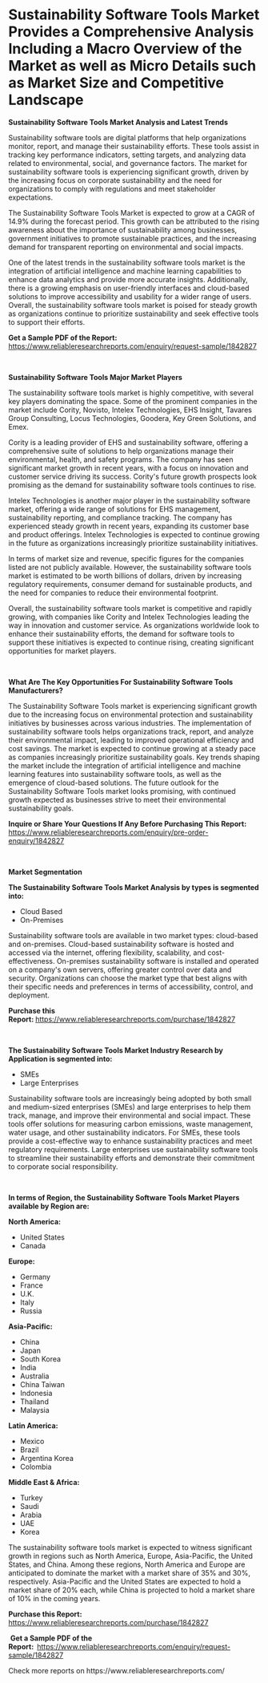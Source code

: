 <p><h1>Sustainability Software Tools Market Provides a Comprehensive Analysis Including a Macro Overview of the Market as well as Micro Details such as Market Size and Competitive Landscape</h1></p><p><strong>Sustainability Software Tools Market Analysis and Latest Trends</strong></p>
<p><p>Sustainability software tools are digital platforms that help organizations monitor, report, and manage their sustainability efforts. These tools assist in tracking key performance indicators, setting targets, and analyzing data related to environmental, social, and governance factors. The market for sustainability software tools is experiencing significant growth, driven by the increasing focus on corporate sustainability and the need for organizations to comply with regulations and meet stakeholder expectations. </p><p>The Sustainability Software Tools Market is expected to grow at a CAGR of 14.9% during the forecast period. This growth can be attributed to the rising awareness about the importance of sustainability among businesses, government initiatives to promote sustainable practices, and the increasing demand for transparent reporting on environmental and social impacts. </p><p>One of the latest trends in the sustainability software tools market is the integration of artificial intelligence and machine learning capabilities to enhance data analytics and provide more accurate insights. Additionally, there is a growing emphasis on user-friendly interfaces and cloud-based solutions to improve accessibility and usability for a wider range of users. Overall, the sustainability software tools market is poised for steady growth as organizations continue to prioritize sustainability and seek effective tools to support their efforts.</p></p>
<p><strong>Get a Sample PDF of the Report:&nbsp;</strong> <a href="https://www.reliableresearchreports.com/enquiry/request-sample/1842827">https://www.reliableresearchreports.com/enquiry/request-sample/1842827</a></p>
<p>&nbsp;</p>
<p><strong>Sustainability Software Tools Major Market Players</strong></p>
<p><p>The sustainability software tools market is highly competitive, with several key players dominating the space. Some of the prominent companies in the market include Cority, Novisto, Intelex Technologies, EHS Insight, Tavares Group Consulting, Locus Technologies, Goodera, Key Green Solutions, and Emex.</p><p>Cority is a leading provider of EHS and sustainability software, offering a comprehensive suite of solutions to help organizations manage their environmental, health, and safety programs. The company has seen significant market growth in recent years, with a focus on innovation and customer service driving its success. Cority's future growth prospects look promising as the demand for sustainability software tools continues to rise.</p><p>Intelex Technologies is another major player in the sustainability software market, offering a wide range of solutions for EHS management, sustainability reporting, and compliance tracking. The company has experienced steady growth in recent years, expanding its customer base and product offerings. Intelex Technologies is expected to continue growing in the future as organizations increasingly prioritize sustainability initiatives.</p><p>In terms of market size and revenue, specific figures for the companies listed are not publicly available. However, the sustainability software tools market is estimated to be worth billions of dollars, driven by increasing regulatory requirements, consumer demand for sustainable products, and the need for companies to reduce their environmental footprint.</p><p>Overall, the sustainability software tools market is competitive and rapidly growing, with companies like Cority and Intelex Technologies leading the way in innovation and customer service. As organizations worldwide look to enhance their sustainability efforts, the demand for software tools to support these initiatives is expected to continue rising, creating significant opportunities for market players.</p></p>
<p>&nbsp;</p>
<p><strong>What Are The Key Opportunities For Sustainability Software Tools Manufacturers?</strong></p>
<p><p>The Sustainability Software Tools market is experiencing significant growth due to the increasing focus on environmental protection and sustainability initiatives by businesses across various industries. The implementation of sustainability software tools helps organizations track, report, and analyze their environmental impact, leading to improved operational efficiency and cost savings. The market is expected to continue growing at a steady pace as companies increasingly prioritize sustainability goals. Key trends shaping the market include the integration of artificial intelligence and machine learning features into sustainability software tools, as well as the emergence of cloud-based solutions. The future outlook for the Sustainability Software Tools market looks promising, with continued growth expected as businesses strive to meet their environmental sustainability goals.</p></p>
<p><strong>Inquire or Share Your Questions If Any Before Purchasing This Report:</strong> <a href="https://www.reliableresearchreports.com/enquiry/pre-order-enquiry/1842827">https://www.reliableresearchreports.com/enquiry/pre-order-enquiry/1842827</a></p>
<p>&nbsp;</p>
<p><strong>Market Segmentation</strong></p>
<p><strong>The Sustainability Software Tools Market Analysis by types is segmented into:</strong></p>
<p><ul><li>Cloud Based</li><li>On-Premises</li></ul></p>
<p><p>Sustainability software tools are available in two market types: cloud-based and on-premises. Cloud-based sustainability software is hosted and accessed via the internet, offering flexibility, scalability, and cost-effectiveness. On-premises sustainability software is installed and operated on a company's own servers, offering greater control over data and security. Organizations can choose the market type that best aligns with their specific needs and preferences in terms of accessibility, control, and deployment.</p></p>
<p><strong>Purchase this Report:&nbsp;</strong><a href="https://www.reliableresearchreports.com/purchase/1842827">https://www.reliableresearchreports.com/purchase/1842827</a></p>
<p>&nbsp;</p>
<p><strong>The Sustainability Software Tools Market Industry Research by Application is segmented into:</strong></p>
<p><ul><li>SMEs</li><li>Large Enterprises</li></ul></p>
<p><p>Sustainability software tools are increasingly being adopted by both small and medium-sized enterprises (SMEs) and large enterprises to help them track, manage, and improve their environmental and social impact. These tools offer solutions for measuring carbon emissions, waste management, water usage, and other sustainability indicators. For SMEs, these tools provide a cost-effective way to enhance sustainability practices and meet regulatory requirements. Large enterprises use sustainability software tools to streamline their sustainability efforts and demonstrate their commitment to corporate social responsibility.</p></p>
<p>&nbsp;</p>
<p><strong>In terms of Region, the Sustainability Software Tools Market Players available by Region are:</strong></p>
<p>
    <p> <strong> North America: </strong>
        <ul>
            <li>United States</li>
            <li>Canada</li>
        </ul>
        </p> 
    <p> <strong> Europe: </strong>
        <ul>
            <li>Germany</li>
            <li>France</li>
            <li>U.K.</li>
            <li>Italy</li>
            <li>Russia</li>
        </ul>
        </p> 
    <p> <strong> Asia-Pacific: </strong>
        <ul>
            <li>China</li>
            <li>Japan</li>
            <li>South Korea</li>
            <li>India</li>
            <li>Australia</li>
            <li>China Taiwan</li>
            <li>Indonesia</li>
            <li>Thailand</li>
            <li>Malaysia</li>
        </ul>
        </p> 
    <p> <strong> Latin America: </strong>
        <ul>
            <li>Mexico</li>
            <li>Brazil</li>
            <li>Argentina Korea</li>
            <li>Colombia</li>
        </ul>
        </p> 
    <p> <strong> Middle East & Africa: </strong>
        <ul>
            <li>Turkey</li>
            <li>Saudi</li>
            <li>Arabia</li>
            <li>UAE</li>
            <li>Korea</li>
        </ul>
    </p>
    </p>
<p><p>The sustainability software tools market is expected to witness significant growth in regions such as North America, Europe, Asia-Pacific, the United States, and China. Among these regions, North America and Europe are anticipated to dominate the market with a market share of 35% and 30%, respectively. Asia-Pacific and the United States are expected to hold a market share of 20% each, while China is projected to hold a market share of 10% in the coming years.</p></p>
<p><strong>Purchase this Report: </strong><a href="https://www.reliableresearchreports.com/purchase/1842827">https://www.reliableresearchreports.com/purchase/1842827</a></p>
<p>&nbsp;<strong>Get a Sample PDF of the Report:&nbsp;&nbsp;</strong><a href="https://www.reliableresearchreports.com/enquiry/request-sample/1842827">https://www.reliableresearchreports.com/enquiry/request-sample/1842827</a></p>
<p><strong></strong></p>
<p>Check more reports on https://www.reliableresearchreports.com/</p>